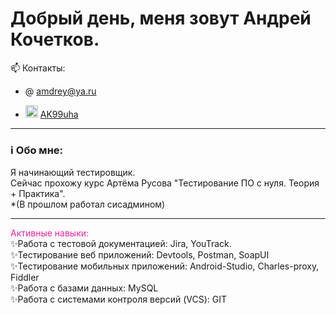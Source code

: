 # Добрый день, меня зовут Андрей Кочетков.
📫 Контакты:
- @ amdrey@ya.ru

- <img src="https://cdn-icons-png.flaticon.com/512/2111/2111646.png" width="20" height="20" alt="telegram" />  <a href="https://t.me/AK99uha">AK99uha</a>
---

### ℹ️ Обо мне:
Я начинающий тестировщик. 
<br> Сейчас прохожу курс Артёма Русова "Тестирование ПО с нуля. Теория + Практика".
<br> *(В прошлом работал сисадмином)

---
<font color="#F52GA">Активные навыки:</font>
<br> ✨Работа с тестовой документацией: Jira, YouTrack. 
<br> ✨Тестирование веб приложений: Devtools, Postman, SoapUI
<br> ✨Тестирование мобильных приложений: Android-Studio, Charles-proxy, Fiddler
<br> ✨Работа с базами данных: MySQL
<br> ✨Работа с системами контроля версий (VCS): GIT


<!--
**and-rey-droid/and-rey-droid** is a ✨ _special_ ✨ repository because its `README.md` (this file) appears on your GitHub profile.

Here are some ideas to get you started:

- 🔭 I’m currently working on ...
- 🌱 I’m currently learning ...
- 👯 I’m looking to collaborate on ...
- 🤔 I’m looking for help with ...🙃🙃ℹ️
- 💬 Ask me about ...
- 📫 How to reach me: ...
- 😄 Pronouns: ...
- ⚡ Fun fact: ...
-->
